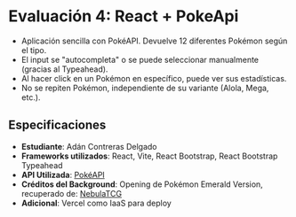 # Evaluación 4: React + PokeApi
- Aplicación sencilla con PokéAPI. Devuelve 12 diferentes Pokémon según el tipo.
- El input se "autocompleta" o se puede seleccionar manualmente (gracias al Typeahead).
- Al hacer click en un Pokémon en específico, puede ver sus estadísticas.
- No se repiten Pokémon, independiente de su variante (Alola, Mega, etc.).

## Especificaciones

- **Estudiante**: Adán Contreras Delgado
- **Frameworks utilizados**: React, Vite, React Bootstrap, React Bootstrap Typeahead
- **API Utilizada**: [PokéAPI](https://pokeapi.co/)
- **Créditos del Background**: Opening de Pokémon Emerald Version, recuperado de: [NebulaTCG](https://nebulatcg.com/)
- **Adicional**: Vercel como IaaS para deploy
